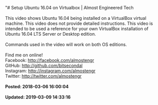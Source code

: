 "# Setup Ubuntu 16.04 on Virtualbox | Almost Engineered Tech<br /><br />This video shows Ubuntu 16.04 being installed on a VirtualBox virtual machine.  This video does not provide detailed instructions. This video is intended to be used a reference for your own VirtualBox installation of Ubuntu 16.04 LTS Server or Desktop edition. <br /><br />Commands used in the video will work on both OS editions. <br /><br />Find me on online!<br />Facebook: http://facebook.com/almostengr<br />GitHub: http://github.com/bitsecondal<br />Instagram: http://instagram.com/almostengr<br />Twitter: http://twitter.com/almostengr<br /><br />**Posted: 2018-03-06 16:00:04** <br /><br />**Updated: 2019-03-09 14:33:16** <br /><br />
